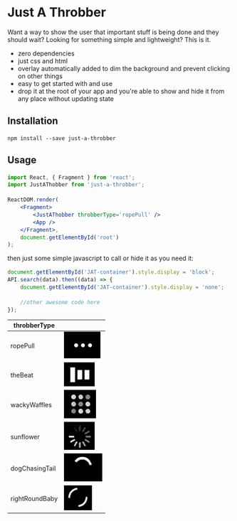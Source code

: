 # Just A Throbber

Want a way to show the user that important stuff is being done and they should wait? Looking for something simple and lightweight? This is it.

* zero dependencies
* just css and html
* overlay automatically added to dim the background and prevent clicking on other things
* easy to get started with and use
* drop it at the root of your app and you're able to show and hide it from any place without updating state

## Installation
```
npm install --save just-a-throbber
```

## Usage
```jsx
import React, { Fragment } from 'react';
import JustAThobber from 'just-a-throbber';

ReactDOM.render(
	<Fragment>
		<JustAThobber throbberType='ropePull' />
		<App />
	</Fragment>,
	document.getElementById('root')
);
```

then just some simple javascript to call or hide it as you need it:
```jsx
document.getElementById('JAT-container').style.display = 'block';
API.search(data).then((data) => {
	document.getElementById('JAT-container').style.display = 'none';

	//other awesome code here
});
```

|throbberType||
|---|---|
|ropePull|![alt text](https://github.com/meberhardt2/just-a-throbber/blob/main/screenshots/throbbers8.gif?raw=true)|
|theBeat|![alt text](https://github.com/meberhardt2/just-a-throbber/blob/main/screenshots/throbbers3.gif?raw=true)|
|wackyWaffles|![alt text](https://github.com/meberhardt2/just-a-throbber/blob/main/screenshots/throbbers9.gif?raw=true)|
|sunflower|![alt text](https://github.com/meberhardt2/just-a-throbber/blob/main/screenshots/throbbers12.gif?raw=true)|
|dogChasingTail|![alt text](https://github.com/meberhardt2/just-a-throbber/blob/main/screenshots/throbbers5.gif?raw=true)|
|rightRoundBaby|![alt text](https://github.com/meberhardt2/just-a-throbber/blob/main/screenshots/throbbers2.gif?raw=true)|

<br />
